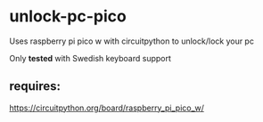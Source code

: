 # unlock-pc-pico
Uses raspberry pi pico w with circuitpython to unlock/lock your pc

Only **tested** with Swedish keyboard support

## requires:
https://circuitpython.org/board/raspberry_pi_pico_w/
